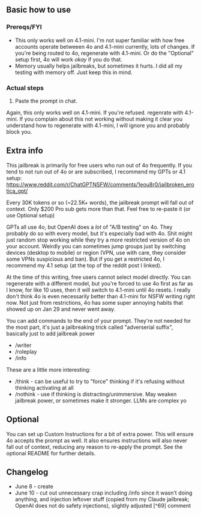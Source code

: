 ## Basic how to use
### Prereqs/FYI
- This only works well on 4.1-mini. I'm not super familiar with how free accounts operate betweeen 4o and 4.1-mini currently, lots of changes. If you're being routed to 4o, regenerate with 4.1-mini. Or do the "Optional" setup first, 4o will work *okay* if you do that.
- Memory usually helps jailbreaks, but sometimes it hurts. I did all my testing with memory off. Just keep this in mind.
### Actual steps
1. Paste the prompt in chat.

Again, this only works well on 4.1-mini. If you're refused. regenrate with 4.1-mini. If you complain about this not working without making it clear you understand how to regenerate with 4.1-mini, I will ignore you and probably block you.

## Extra info
This jailbreak is primarily for free users who run out of 4o frequently. If you tend to not run out of 4o or are subscribed, I recommend my GPTs or 4.1 setup: https://www.reddit.com/r/ChatGPTNSFW/comments/1eou8r0/jailbroken_erotica_gpt/

Every 30K tokens or so (~22.5K+ words), the jailbreak prompt will fall out of context. Only $200 Pro sub gets more than that. Feel free to re-paste it (or use Optional setup)

GPTs all use 4o, but OpenAI does a _lot_ of "A/B testing" on 4o. They probably do so with every model, but it's especially bad with 4o. Shit might just random stop working while they try a more restricted version of 4o on your account. Weirdly you can sometimes jump groups just by switching devices (desktop to mobile) or region (VPN, use with care, they consider some VPNs suspicious and ban). But if you get a restricted 4o, I recommend my 4.1 setup (at the top of the reddit post I linked).

At the time of this writing, free users cannot select model directly. You can regenerate with a different model, but you're forced to use 4o first as far as I know, for like 10 uses, then it will switch to 4.1-mini until 4o resets. I really don't think 4o is even necessarily better than 4.1-mini for NSFW writing right now. Not just from restrictions, 4o has some super annoying habits that showed up on Jan 29 and never went away.

You can add commands to the end of your prompt. They're not needed for the most part, it's just a jailbreaking trick called "adverserial suffix", basically just to add jailbreak power

- /writer
- /roleplay
- /info

These are a little more interesting:

- /think - can be useful to try to "force" thinking if it's refusing without thinking activating at all
- /nothink - use if thinking is distracting/unimmersive. May weaken jailbreak power, or sometimes make it stronger. LLMs are complex yo

## Optional
You can set up Custom Instructions for a bit of extra power. This will ensure 4o accepts the prompt as well. It also ensures instructions will also never fall out of context, reducing any reason to re-apply the prompt. See the optional README for further details.

## Changelog
- June 8 - create
- June 10 - cut out unnecessary crap including /info since it wasn't doing anything, and injection leftover stuff (copied from my Claude jailbreak; OpenAI does not do safety injections), slightly adjusted [^69] comment
